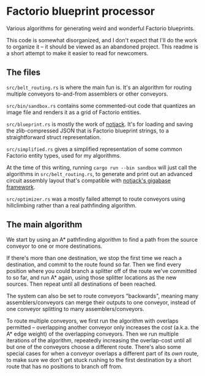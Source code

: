 # Factorio blueprint processor

Various algorithms for generating weird and wonderful Factorio blueprints.

This code is somewhat disorganized, and I don't expect that I'll do the work to organize it – it should be viewed as an abandoned project. This readme is a short attempt to make it easier to read for newcomers.

## The files

`src/belt_routing.rs` is where the main fun is. It's an algorithm for routing multiple conveyors to-and-from assemblers or other conveyors.

`src/bin/sandbox.rs` contains some commented-out code that quantizes an image file and renders it as a grid of Factorio entities.

`src/blueprint.rs` is mostly the work of [notjack](http://github.com/jackfirth/rust-learning). It's for loading and saving the zlib-compressed JSON that is Factorio blueprint strings, to a straightforward struct representation. 

`src/simplified.rs` gives a simplified representation of some common Factorio entity types, used for my algorithms.

At the time of this writing, running `cargo run --bin sandbox` will just call the algorithms in `src/belt_routing.rs`, to generate and print out an advanced circuit assembly layout that's compatible with [notjack's gigabase framework](https://factorioprints.com/view/-LY5Lm5wbvM1gwtE1cSc).

`src/optimizer.rs` was a mostly failed attempt to route conveyors using hillclimbing rather than a real pathfinding algorithm.

## The main algorithm

We start by using an A* pathfinding algorithm to find a path from the source conveyor to one or more destinations.

If there's more than one destination, we stop the first time we reach a destination, and commit to the route found so far. Then we find every position where you could branch a splitter off of the route we've committed to so far, and run A* again, using those splitter locations as the new sources. Then repeat until all destinations of been reached.

The system can also be set to route conveyors "backwards", meaning many assemblers/conveyors can merge their outputs to one conveyor, instead of one conveyor splitting to many assemblers/conveyors.

To route multiple conveyors, we first run the algorithm with overlaps permitted – overlapping another conveyor only increases the *cost* (a.k.a. the A* edge weight) of the overlapping conveyors. Then we run multiple iterations of the algorithm, repeatedly increasing the overlap-cost until all but one of the conveyors choose a different route. There's also some special cases for when a conveyor overlaps a different part of its *own* route, to make sure we don't get stuck rushing to the first destination by a short route that has no positions to branch off from.
